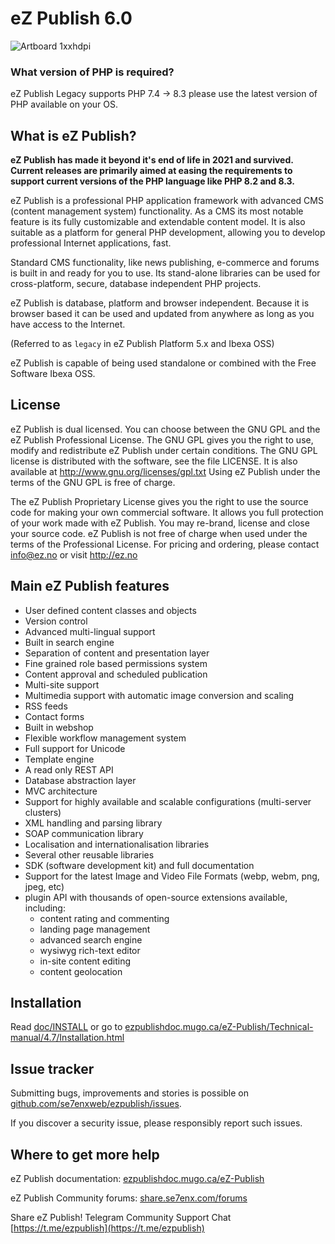 eZ Publish 6.0
==============
![Artboard 1xxhdpi](https://github.com/se7enxweb/ezpublish/assets/51429274/7d03458d-adae-4f8b-9496-05585b0d6075)



### What version of PHP is required?

eZ Publish Legacy supports PHP 7.4 -> 8.3 please use the latest version of PHP available on your OS.

What is eZ Publish?
-------------------
**eZ Publish has made it beyond it's end of life in 2021 and survived. Current releases are primarily aimed at easing the requirements to support current versions of the PHP language like PHP 8.2 and 8.3.**

eZ Publish is a professional PHP application framework with advanced CMS
(content management system) functionality. As a CMS its most notable feature
is its fully customizable and extendable content model.
It is also suitable as a platform for general PHP development, allowing
you to develop professional Internet applications, fast.

Standard CMS functionality, like news publishing, e-commerce and forums is
built in and ready for you to use. Its stand-alone libraries can be
used for cross-platform, secure, database independent PHP projects.

eZ Publish is database, platform and browser independent. Because it is
browser based it can be used and updated from anywhere as long as you have
access to the Internet.

(Referred to as `legacy` in eZ Publish Platform 5.x and Ibexa OSS)

eZ Publish is capable of being used standalone or combined with the Free Software Ibexa OSS.

License
-------
eZ Publish is dual licensed. You can choose between the GNU GPL and the
eZ Publish Professional License. The GNU GPL gives you the right to use, modify
and redistribute eZ Publish under certain conditions. The GNU GPL license is
distributed with the software, see the file LICENSE. It is also available at
http://www.gnu.org/licenses/gpl.txt
Using eZ Publish under the terms of the GNU GPL is free of charge.

The eZ Publish Proprietary License gives you the right to use the source code
for making your own commercial software. It allows you full protection of your
work made with eZ Publish. You may re-brand, license and close your source
code. eZ Publish is not free of charge when used under the terms of the
Professional License. For pricing and ordering, please contact info@ez.no
or visit http://ez.no


Main eZ Publish features
------------------------
- User defined content classes and objects
- Version control
- Advanced multi-lingual support
- Built in search engine
- Separation of content and presentation layer
- Fine grained role based permissions system
- Content approval and scheduled publication
- Multi-site support
- Multimedia support with automatic image conversion and scaling
- RSS feeds
- Contact forms
- Built in webshop
- Flexible workflow management system
- Full support for Unicode
- Template engine
- A read only REST API
- Database abstraction layer
- MVC architecture
- Support for highly available and scalable configurations (multi-server clusters)
- XML handling and parsing library
- SOAP communication library
- Localisation and internationalisation libraries
- Several other reusable libraries
- SDK (software development kit)
  and full documentation
- Support for the latest Image and Video File Formats (webp, webm, png, jpeg, etc)
- plugin API with thousands of open-source extensions available, including:
    - content rating and commenting
    - landing page management
    - advanced search engine
    - wysiwyg rich-text editor
    - in-site content editing
    - content geolocation


Installation
------------
Read [doc/INSTALL](doc/INSTALL) or go to [ezpublishdoc.mugo.ca/eZ-Publish/Technical-manual/4.7/Installation.html](https://ezpublishdoc.mugo.ca/eZ-Publish/Technical-manual/4.7/Installation.html)


Issue tracker
-------------
Submitting bugs, improvements and stories is possible on [github.com/se7enxweb/ezpublish/issues](https://github.com/se7enxweb/ezpublish/issues).

If you discover a security issue, please responsibly report such issues.

Where to get more help
----------------------
eZ Publish documentation: [ezpublishdoc.mugo.ca/eZ-Publish](https://ezpublishdoc.mugo.ca/eZ-Publish/index.html)

eZ Publish Community forums: [share.se7enx.com/forums](https://share.se7enx.com/forums)

Share eZ Publish! Telegram Community Support Chat
[https://t.me/ezpublish](https://t.me/ezpublish)
